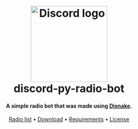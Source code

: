 
<h1 align="center">
  <br>
  <img src="https://i.ibb.co/RgM9Szn/removal-ai-bc975f70-48d2-4f15-8d50-7e32b56776ab-discord-icon-isolated-white-background-social-media.png" alt="Discord logo" width="200">
  <br>
  discord-py-radio-bot
  <br>
</h1>

<h4 align="center">A simple radio bot that was made using <a href="https://disnake.dev" target="_blank">Disnake</a>.</h4>

<p align="center">
  <a href="https://streamurl.link/">Radio list</a> •
  <a href="https://github.com/widikov/discord-py-radio-bot/archive/refs/heads/main.zip">Download</a> •
  <a href="https://github.com/widikov/discord-py-radio-bot/archive/refs/heads/main.zip">Requirements</a> •
  <a href="https://github.com/widikov/discord-py-radio-bot/blob/main/requirements.txt">License</a>
</p>



